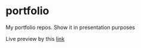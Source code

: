 # portfolio
My portfolio repos. Show it in presentation purposes

Live preview by this [link]( https://ucompany.site/)
